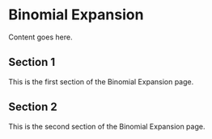 # Binomial Expansion

Content goes here.

## Section 1

This is the first section of the Binomial Expansion page.

## Section 2

This is the second section of the Binomial Expansion page.

